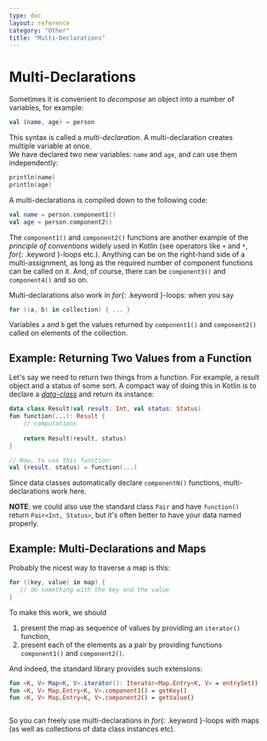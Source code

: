 ```yaml
---
type: doc
layout: reference
category: "Other"
title: "Multi-Declarations"
---
```


# Multi-Declarations

Sometimes it is convenient to _decompose_ an object into a number of variables, for example:

``` kotlin
val (name, age) = person 
```

This syntax is called a _multi-declaration_. A multi-declaration creates multiple variable at once.  
We have declared two new variables: `name` and `age`, and can use them independently:
 
``` kotlin
println(name)
println(age)
```

A multi-declarations is compiled down to the following code:

``` kotlin
val name = person.component1()
val age = person.component2()
```

The `component1()` and `component2()` functions are another example of the _principle of conventions_ widely used in Kotlin 
(see operators like `+` and `*`, *for*{: .keyword }-loops etc.). 
Anything can be on the right-hand side of a multi-assignment, as long as the required number of component functions can be called on it. 
And, of course, there can be `component3()` and `component4()` and so on.

Multi-declarations also work in *for*{: .keyword }-loops: when you say

``` kotlin
for ((a, b) in collection) { ... }
```

Variables `a` and `b` get the values returned by `component1()` and `component2()` called on elements of the collection. 

## Example: Returning Two Values from a Function
 
Let's say we need to return two things from a function. For example, a result object and a status of some sort.
A compact way of doing this in Kotlin is to declare a [_data-class_](data-classes.html) and return its instance:
 
``` kotlin
data class Result(val result: Int, val status: Status)
fun function(...): Result {
    // computations
    
    return Result(result, status)
}

// Now, to use this function:
val (result, status) = function(...)
```

Since data classes automatically declare `componentN()` functions, multi-declarations work here.

**NOTE**: we could also use the standard class `Pair` and have `function()` return `Pair<Int, Status>`, 
but it's often better to have your data named properly.  

## Example: Multi-Declarations and Maps

Probably the nicest way to traverse a map is this:

``` kotlin
for ((key, value) in map) {
   // do something with the key and the value
}
```

To make this work, we should 
1. present the map as sequence of values by providing an `iterator()` function,
2. present each of the elements as a pair by providing functions `component1()` and `component2()`.
  
And indeed, the standard library provides such extensions:

``` kotlin
fun <K, V> Map<K, V>.iterator(): Iterator<Map.Entry<K, V> = entrySet().iterator()
fun <K, V> Map.Entry<K, V>.component1() = getKey()
fun <K, V> Map.Entry<K, V>.component2() = getValue()
  
```  
  
So you can freely use multi-declarations in *for*{: .keyword }-loops with maps (as well as collections of data class instances etc).

